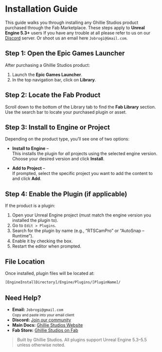 # Installation Guide

This guide walks you through installing any Ghillie Studios product purchased through the Fab Marketplace. These steps apply to **Unreal Engine 5.3+** users If you have any trouble at all please refer to us on our [Discord](https://discord.gg/CEjrYEu6) server. Or shoot us an email here `Jobrogi@Gmail.com`.

<div style="margin-top: 1rem;"></div>

## Step 1: Open the Epic Games Launcher

After purchasing a Ghillie Studios product:

1. Launch the **Epic Games Launcher**.
2. In the top navigation bar, click on **Library**.

## Step 2: Locate the Fab Product

Scroll down to the bottom of the Library tab to find the **Fab Library** section.  
Use the search bar to locate your purchased plugin or asset.

## Step 3: Install to Engine or Project

Depending on the product type, you’ll see one of two options:

- **Install to Engine** –  
  This installs the plugin for _all_ projects using the selected engine version. Choose your desired version and click **Install**.

- **Add to Project** –  
  If prompted, select the specific project you want to add the content to and click **Add**.

## Step 4: Enable the Plugin (if applicable)

If the product is a plugin:

1. Open your Unreal Engine project (must match the engine version you installed the plugin to).
2. Go to `Edit > Plugins`.
3. Search for the plugin by name (e.g., “RTSCamPro” or “AutoSnap – Runtime”).
4. Enable it by checking the box.
5. Restart the editor when prompted.

## File Location

Once installed, plugin files will be located at:

`[EngineInstallDirectory]/Engine/Plugins/[PluginName]/`

<div style="margin-top: 2rem;"></div>

<h2>Need Help?</h2>

<ul>
  <li>
     <strong>Email:</strong> <code>Jobrogi@gmail.com</code><br />
    <small>Copy and paste into your email client</small>
  </li>
  <li>
     <strong>Discord:</strong>
    <a href="https://discord.gg/AFVyqXBSRW" target="_blank" rel="noopener noreferrer">
      Join our community
    </a>
  </li>
  <li>
     <strong>Main Docs:</strong>
    <a href="https://jobrogi.github.io/GhillieStudios" target="_blank" rel="noopener noreferrer">
      Ghillie Studios Website
    </a>
  </li>
  <li>
     <strong>Fab Store:</strong>
    <a href="https://www.fab.com/sellers/Ghillie%20Studios" target="_blank" rel="noopener noreferrer">
      Ghillie Studios on Fab
    </a>
  </li>
</ul>

<blockquote>
  Built by Ghillie Studios. All plugins support Unreal Engine 5.3–5.5 unless otherwise noted.
</blockquote>

